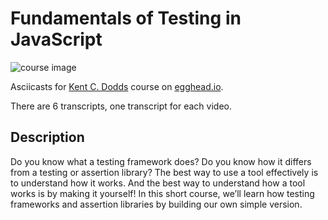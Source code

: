 # Fundamentals of Testing in JavaScript

![course image](https://d2eip9sf3oo6c2.cloudfront.net/series/square_covers/000/000/214/thumb/1_FundamentalJS.png)

Asciicasts for [Kent C. Dodds](https://egghead.io/instructors/kentcdodds) course on [egghead.io](https://egghead.io/courses/fundamentals-of-testing-in-javascript).

There are 6 transcripts, one transcript for each video.

## Description

Do you know what a testing framework does? Do you know how it differs from a testing or assertion library? The best way to use a tool effectively is to understand how it works. And the best way to understand how a tool works is by making it yourself! In this short course, we’ll learn how testing frameworks and assertion libraries by building our own simple version.
